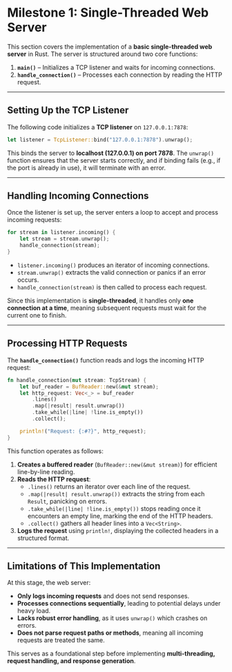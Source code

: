 # **Milestone 1: Single-Threaded Web Server**  

This section covers the implementation of a **basic single-threaded web server** in Rust. The server is structured around two core functions:  

1. **`main()`** – Initializes a TCP listener and waits for incoming connections.  
2. **`handle_connection()`** – Processes each connection by reading the HTTP request.  

---

## **Setting Up the TCP Listener**  

The following code initializes a **TCP listener** on `127.0.0.1:7878`:  

```rust
let listener = TcpListener::bind("127.0.0.1:7878").unwrap();
```

This binds the server to **localhost (127.0.0.1) on port 7878**. The `unwrap()` function ensures that the server starts correctly, and if binding fails (e.g., if the port is already in use), it will terminate with an error.  

---

## **Handling Incoming Connections**  

Once the listener is set up, the server enters a loop to accept and process incoming requests:  

```rust
for stream in listener.incoming() { 
    let stream = stream.unwrap();
    handle_connection(stream);
}
```

- `listener.incoming()` produces an iterator of incoming connections.  
- `stream.unwrap()` extracts the valid connection or panics if an error occurs.  
- `handle_connection(stream)` is then called to process each request.  

Since this implementation is **single-threaded**, it handles only **one connection at a time**, meaning subsequent requests must wait for the current one to finish.  

---

## **Processing HTTP Requests**  

The **`handle_connection()`** function reads and logs the incoming HTTP request:  

```rust
fn handle_connection(mut stream: TcpStream) {
    let buf_reader = BufReader::new(&mut stream);
    let http_request: Vec<_> = buf_reader
        .lines()
        .map(|result| result.unwrap())
        .take_while(|line| !line.is_empty())
        .collect();

    println!("Request: {:#?}", http_request);
}
```

This function operates as follows:  

1. **Creates a buffered reader** (`BufReader::new(&mut stream)`) for efficient line-by-line reading.  
2. **Reads the HTTP request**:  
   - `.lines()` returns an iterator over each line of the request.  
   - `.map(|result| result.unwrap())` extracts the string from each `Result`, panicking on errors.  
   - `.take_while(|line| !line.is_empty())` stops reading once it encounters an empty line, marking the end of the HTTP headers.  
   - `.collect()` gathers all header lines into a `Vec<String>`.  
3. **Logs the request** using `println!`, displaying the collected headers in a structured format.  

---

## **Limitations of This Implementation**  

At this stage, the web server:  

- **Only logs incoming requests** and does not send responses.  
- **Processes connections sequentially**, leading to potential delays under heavy load.  
- **Lacks robust error handling**, as it uses `unwrap()` which crashes on errors.  
- **Does not parse request paths or methods**, meaning all incoming requests are treated the same.  

This serves as a foundational step before implementing **multi-threading, request handling, and response generation**. 

